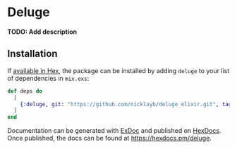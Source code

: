 # Deluge

**TODO: Add description**

## Installation

If [available in Hex](https://hex.pm/docs/publish), the package can be installed
by adding `deluge` to your list of dependencies in `mix.exs`:

```elixir
def deps do
  [
    {:deluge, git: "https://github.com/nicklayb/deluge_elixir.git", tag: "0.1.0"},
  ]
end
```

Documentation can be generated with [ExDoc](https://github.com/elixir-lang/ex_doc)
and published on [HexDocs](https://hexdocs.pm). Once published, the docs can
be found at <https://hexdocs.pm/deluge>.

